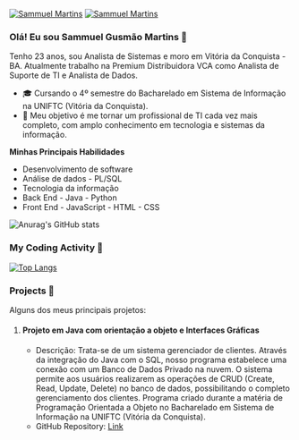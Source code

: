 <!--
**SammMartins/SammMartins** is a ✨ _special_ ✨ repository because its `README.md` (this file) appears on your GitHub profile.

Here are some ideas to get you started:

- 🔭 I’m currently working on ...
- 🌱 I’m currently learning ...
- 👯 I’m looking to collaborate on ...
- 🤔 I’m looking for help with ...
- 💬 Ask me about ...
- 📫 How to reach me: ...
- 😄 Pronouns: ...
- ⚡ Fun fact: ...
-->
[![Sammuel Martins](https://img.shields.io/badge/sammuel--martins-website-green?colorA=61c265&colorB=4CAF50&style=for-the-badge)](https://sammuel.sammuelgusmao.repl.co)
[![Sammuel Martins](https://img.shields.io/badge/sammuel--martins-github-blue?style=for-the-badge)](https://github.com/SammMartins)

### Olá! Eu sou Sammuel Gusmão Martins 👋

<p>
  Tenho 23 anos, sou Analista de Sistemas e moro em Vitória da Conquista - BA. Atualmente trabalho na Premium Distribuidora VCA como Analista de Suporte de TI e Analista de Dados.
</p>

- 🎓 Cursando o 4º semestre do Bacharelado em Sistema de Informação na UNIFTC (Vitória da Conquista).
- 🚀 Meu objetivo é me tornar um profissional de TI cada vez mais completo, com amplo conhecimento em tecnologia e sistemas da informação.

**Minhas Principais Habilidades**
- Desenvolvimento de software
- Análise de dados - PL/SQL
- Tecnologia da informação
- Back End - Java - Python
- Front End - JavaScript - HTML - CSS

![Anurag's GitHub stats](https://github-readme-stats.vercel.app/api?username=SammMartins&show_icons=true&theme=synthwave)

### My Coding Activity 🚀

[![Top Langs](https://github-readme-stats.vercel.app/api/top-langs/?username=SammMartins&theme=synthwave)](https://github.com/SammMartins) 

### Projects 🔬 
Alguns dos meus principais projetos:
1. #### Projeto em Java com orientação a objeto e Interfaces Gráficas
   - Descrição: Trata-se de um sistema gerenciador de clientes. Através da integração do Java com o SQL, nosso programa estabelece uma conexão com um Banco de Dados Privado na nuvem. O sistema permite aos usuários realizarem as operações de CRUD (Create, Read, Update, Delete) no banco de dados, possibilitando o completo gerenciamento dos clientes. Programa criado durante a matéria de Programação Orientada a Objeto no Bacharelado em Sistema de Informação na UNIFTC (Vitória da Conquista).
   - GitHub Repository: [Link](https://github.com/SammMartins/Projeto-POO)
